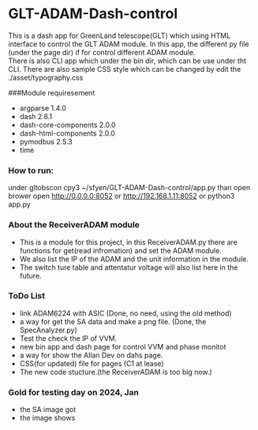 # GLT-ADAM-Dash-control 

This is a dash app for GreenLand telescope(GLT) which using HTML interface to control the GLT ADAM module. 
In this app, the different py file (under the page dir)  if for control different ADAM module.  
There is also CLI app which under the bin dir, which can be use under tht CLI. 
There are also sample CSS style which can be changed by edit the ./asset/typography.css


###Module requiresement
* argparse             1.4.0
* dash                 2.6.1
* dash-core-components 2.0.0
* dash-html-components 2.0.0
* pymodbus             2.5.3
* time

### How to run:
under gltobscon cpy3 ~/sfyen/GLT-ADAM-Dash-control/app.py   than open brower open http://0.0.0.0:8052  or http://192.168.1.11:8052
or python3 app.py

### About the ReceiverADAM module
* This is a module for this project, in this ReceiverADAM.py there are functions for get(read infromation) and set the ADAM module. 
* We also list the IP of the ADAM and the unit information in the module.  
* The switch ture table and attentatur voltage will also list here in the future.


### ToDo List
* link ADAM6224 with ASIC  (Done, no need, using the old method)
* a way for get the SA data and make a png file. (Done, the SpecAnalyzer.py)
* Test the check the IP of VVM. 
* new bin app and dash page for control VVM and phase monitot  
* a way for show the Allan Dev on dahs page.   
* CSS(for updated) file for pages (C1 at lease)
* The new code stucture.(the ReceiverADAM is too big now.)



### Gold for testing day on 2024, Jan
* the SA image got
* the image shows


